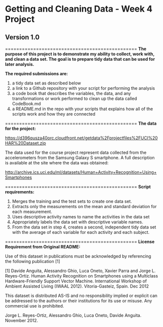 # Getting and Cleaning Data - Week 4 Project #
## Version 1.0 ##

===============================================
**The purpose of this project is to demonstrate my ability to collect, work with, and clean a data set. The goal is to prepare tidy data that can be used for later analysis.** 

**The required submissions are:**

1. a tidy data set as described below 
2. a link to a Github repository with your script for performing the analysis
3. a code book that describes the variables, the data, and any transformations or work performed to clean up the data called CodeBook.md 
4. a README.md in the repo with your scripts that explains how all of the scripts work and how they are connected

===============================================
**The data for the project:**

https://d396qusza40orc.cloudfront.net/getdata%2Fprojectfiles%2FUCI%20HAR%20Dataset.zip

The data used for the course project represent data collected from the accelerometers from the Samsung Galaxy S smartphone. A full description is available at the site where the data was obtained:

http://archive.ics.uci.edu/ml/datasets/Human+Activity+Recognition+Using+Smartphones

===============================================
**Script requirements:**

1. Merges the training and the test sets to create one data set.
2. Extracts only the measurements on the mean and standard deviation for each measurement.
3. Uses descriptive activity names to name the activities in the data set
4. Appropriately labels the data set with descriptive variable names.
5. From the data set in step 4, creates a second, independent tidy data set with the average of each variable for each activity and each subject.

===============================================
**License Requirement from Original README:**

Use of this dataset in publications must be acknowledged by referencing the following publication [1] 

[1] Davide Anguita, Alessandro Ghio, Luca Oneto, Xavier Parra and Jorge L. Reyes-Ortiz. Human Activity Recognition on Smartphones using a Multiclass Hardware-Friendly Support Vector Machine. International Workshop of Ambient Assisted Living (IWAAL 2012). Vitoria-Gasteiz, Spain. Dec 2012

This dataset is distributed AS-IS and no responsibility implied or explicit can be addressed to the authors or their institutions for its use or misuse. Any commercial use is prohibited.

Jorge L. Reyes-Ortiz, Alessandro Ghio, Luca Oneto, Davide Anguita. November 2012.
